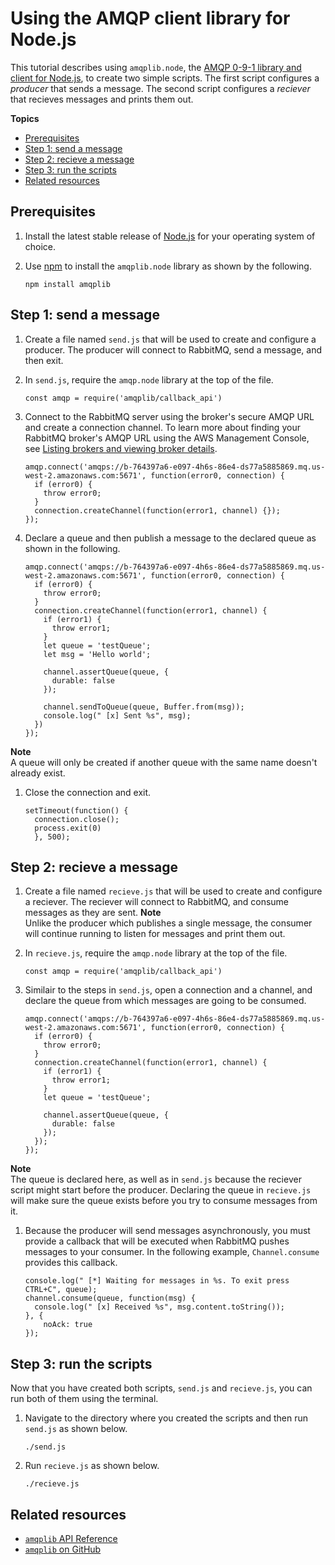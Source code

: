 # Using the AMQP client library for Node\.js<a name="amazon-mq-rabbitmq-amqp-nodejs"></a>

 This tutorial describes using `amqplib.node`, the [AMQP 0\-9\-1 library and client for Node\.js](http://www.squaremobius.net/amqp.node/), to create two simple scripts\. The first script configures a *producer* that sends a message\. The second script configures a *reciever* that recieves messages and prints them out\. 

**Topics**
+ [Prerequisites](#amazon-mq-rabbitmq-amqp-nodejs-prerequisites)
+ [Step 1: send a message](#amazon-mq-rabbitmq-amqp-nodejs-step-1-send)
+ [Step 2: recieve a message](#amazon-mq-rabbitmq-amqp-nodejs-step-2-recieve)
+ [Step 3: run the scripts](#amazon-mq-rabbitmq-amqp-nodejs-step-3-run)
+ [Related resources](#amazon-mq-rabbitmq-amqp-nodejs-related-resources)

## Prerequisites<a name="amazon-mq-rabbitmq-amqp-nodejs-prerequisites"></a>

1. Install the latest stable release of [Node\.js](https://nodejs.org/en/) for your operating system of choice\.

1. Use [npm](https://www.npmjs.com/) to install the `amqplib.node` library as shown by the following\.

   ```
   npm install amqplib
   ```

## Step 1: send a message<a name="amazon-mq-rabbitmq-amqp-nodejs-step-1-send"></a>

1. Create a file named `send.js` that will be used to create and configure a producer\. The producer will connect to RabbitMQ, send a message, and then exit\.

1. In `send.js`, require the `amqp.node` library at the top of the file\.

   ```
   const amqp = require('amqplib/callback_api')
   ```

1. Connect to the RabbitMQ server using the broker's secure AMQP URL and create a connection channel\. To learn more about finding your RabbitMQ broker's AMQP URL using the AWS Management Console, see [Listing brokers and viewing broker details](amazon-mq-listing-brokers.md)\.

   ```
   amqp.connect('amqps://b-764397a6-e097-4h6s-86e4-ds77a5885869.mq.us-west-2.amazonaws.com:5671', function(error0, connection) {
     if (error0) {
       throw error0;
     }
     connection.createChannel(function(error1, channel) {});
   });
   ```

1. Declare a queue and then publish a message to the declared queue as shown in the following\.

   ```
   amqp.connect('amqps://b-764397a6-e097-4h6s-86e4-ds77a5885869.mq.us-west-2.amazonaws.com:5671', function(error0, connection) {
     if (error0) {
       throw error0;
     }
     connection.createChannel(function(error1, channel) {
       if (error1) {
         throw error1;
       }
       let queue = 'testQueue';
       let msg = 'Hello world';
   
       channel.assertQueue(queue, {
         durable: false
       });
   
       channel.sendToQueue(queue, Buffer.from(msg));
       console.log(" [x] Sent %s", msg);
     })
   });
   ```
**Note**  
A queue will only be created if another queue with the same name doesn't already exist\.

1. Close the connection and exit\.

   ```
   setTimeout(function() { 
     connection.close(); 
     process.exit(0) 
     }, 500);
   ```

## Step 2: recieve a message<a name="amazon-mq-rabbitmq-amqp-nodejs-step-2-recieve"></a>

1. Create a file named `recieve.js` that will be used to create and configure a reciever\. The reciever will connect to RabbitMQ, and consume messages as they are sent\.
**Note**  
Unlike the producer which publishes a single message, the consumer will continue running to listen for messages and print them out\.

1. In `recieve.js`, require the `amqp.node` library at the top of the file\.

   ```
   const amqp = require('amqplib/callback_api')
   ```

1. Similair to the steps in `send.js`, open a connection and a channel, and declare the queue from which messages are going to be consumed\.

   ```
   amqp.connect('amqps://b-764397a6-e097-4h6s-86e4-ds77a5885869.mq.us-west-2.amazonaws.com:5671', function(error0, connection) {
     if (error0) {
       throw error0;
     }
     connection.createChannel(function(error1, channel) {
       if (error1) {
         throw error1;
       }
       let queue = 'testQueue';
   
       channel.assertQueue(queue, {
         durable: false
       });
     });
   });
   ```
**Note**  
The queue is declared here, as well as in `send.js` because the reciever script might start before the producer\. Declaring the queue in `recieve.js` will make sure the queue exists before you try to consume messages from it\.

1. Because the producer will send messages asynchronously, you must provide a callback that will be executed when RabbitMQ pushes messages to your consumer\. In the following example, `Channel.consume` provides this callback\.

   ```
   console.log(" [*] Waiting for messages in %s. To exit press CTRL+C", queue);
   channel.consume(queue, function(msg) {
     console.log(" [x] Received %s", msg.content.toString());
   }, {
       noAck: true
   });
   ```

## Step 3: run the scripts<a name="amazon-mq-rabbitmq-amqp-nodejs-step-3-run"></a>

Now that you have created both scripts, `send.js` and `recieve.js`, you can run both of them using the terminal\.

1. Navigate to the directory where you created the scripts and then run `send.js` as shown below\.

   ```
   ./send.js
   ```

1. Run `recieve.js` as shown below\.

   ```
   ./recieve.js
   ```

## Related resources<a name="amazon-mq-rabbitmq-amqp-nodejs-related-resources"></a>
+ [`amqplib` API Reference](http://www.squaremobius.net/amqp.node/channel_api.html)
+ [`amqplib` on GitHub](https://github.com/squaremo/amqp.node)